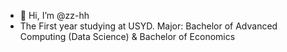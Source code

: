 - 👋 Hi, I’m @zz-hh
- The First year studying at USYD. Major: Bachelor of Advanced Computing (Data Science) & Bachelor of Economics

<!---
zz-hh/zz-hh is a ✨ special ✨ repository because its `README.md` (this file) appears on your GitHub profile.
You can click the Preview link to take a look at your changes.
--->
